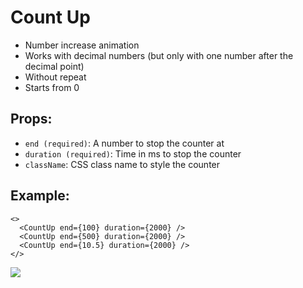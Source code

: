 # Count Up

* Number increase animation
* Works with decimal numbers (but only with one number after the decimal point)
* Without repeat
* Starts from 0

## Props:
* `end (required)`: A number to stop the counter at
* `duration (required)`: Time in ms to stop the counter
* `className`: CSS class name to style the counter


## Example:
```
<>
  <CountUp end={100} duration={2000} />
  <CountUp end={500} duration={2000} />
  <CountUp end={10.5} duration={2000} />
</>
```

![](https://imgur.com/L0KBfDF.gif)
